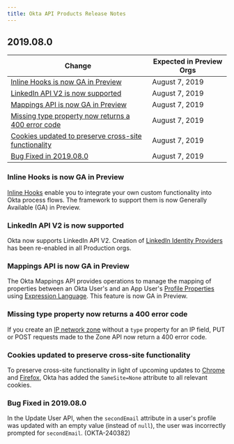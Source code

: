 ```yaml
---
title: Okta API Products Release Notes
---
```


## 2019.08.0

| Change                                                                                                   | Expected in Preview Orgs |
|----------------------------------------------------------------------------------------------------------|--------------------------|
| [Inline Hooks is now GA in Preview](#inline-hooks-is-now-ga-in-preview)                                  | August 7, 2019           |
| [LinkedIn API V2 is now supported](#linkedin-api-v2-is-now-supported)                                    | August 7, 2019           |
| [Mappings API is now GA in Preview](#mappings-api-is-now-ga-in-preview)                                  | August 7, 2019           |
| [Missing type property now returns a 400 error code](#missing-type-property-now-returns-a-400-error-code)| August 7, 2019           |
| [Cookies updated to preserve cross-site functionality](#cookies-updated-to-preserve-cross-site-functionality)| August 7, 2019           |
| [Bug Fixed in 2019.08.0](#bug-fixed-in-2019-08-0)                                                        | August 7, 2019           |

### Inline Hooks is now GA in Preview

[Inline Hooks](/docs/concepts/inline-hooks/) enable you to integrate your own custom functionality into Okta process flows. The framework to support them is now Generally Available (GA) in Preview. <!-- OKTA-241104 -->

### LinkedIn API V2 is now supported 

Okta now supports LinkedIn API V2. Creation of [LinkedIn Identity Providers](https://developer.okta.com/docs/guides/sign-in-with-linkedin/setup-app/) has been re-enabled in all Production orgs. <!-- OKTA-237649 -->

### Mappings API is now GA in Preview

The Okta Mappings API provides operations to manage the mapping of properties between an Okta User's and an App User's
[Profile Properties](/docs/reference/api/users/#profile-object) using [Expression Language](/docs/reference/okta-expression-language). This feature is now GA in Preview. <!-- OKTA-241748 -->

### Missing type property now returns a 400 error code

If you create an [IP network zone](/docs/reference/api/zones/#ip-zone-properties) without a `type` property for an IP field, PUT or POST requests made to the Zone API now return a 400 error code. <!-- OKTA-239170 -->

### Cookies updated to preserve cross-site functionality

To preserve cross-site functionality in light of upcoming updates to [Chrome](https://www.chromestatus.com/feature/5088147346030592) and [Firefox](https://groups.google.com/forum/#!msg/mozilla.dev.platform/nx2uP0CzA9k/BNVPWDHsAQAJ), Okta has added the `SameSite=None` attribute to all relevant cookies. <!-- OKTA-229541 -->

### Bug Fixed in 2019.08.0

In the Update User API, when the `secondEmail` attribute in a user's profile was updated with an empty value (instead of `null`), the user was incorrectly prompted for `secondEmail`. (OKTA-240382)